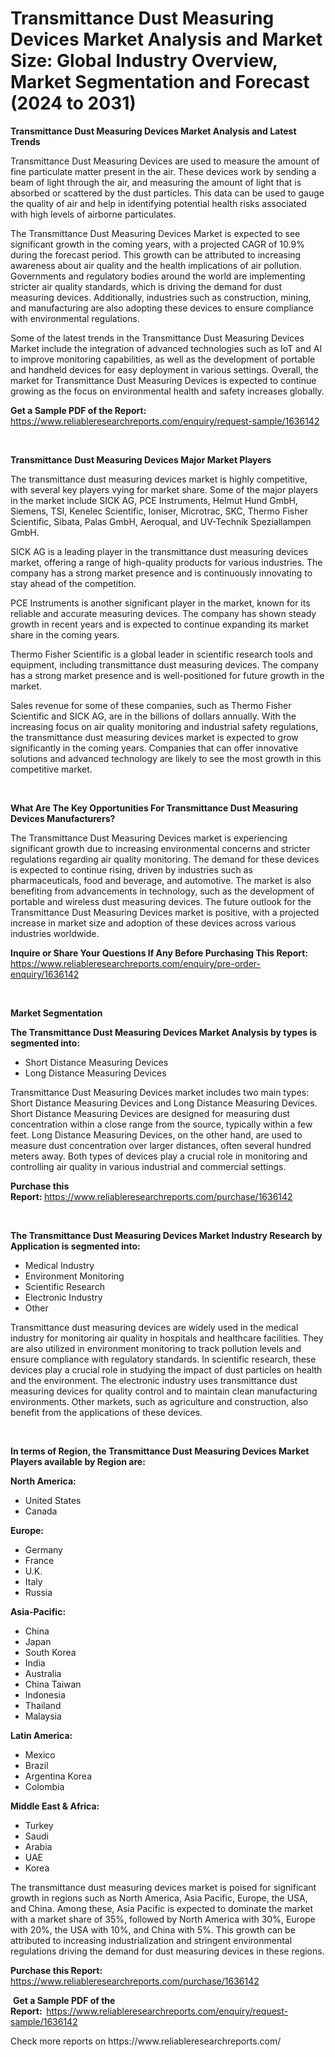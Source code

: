 <p><h1>Transmittance Dust Measuring Devices Market Analysis and Market Size: Global Industry Overview, Market Segmentation and Forecast (2024 to 2031)</h1></p><p><strong>Transmittance Dust Measuring Devices Market Analysis and Latest Trends</strong></p>
<p><p>Transmittance Dust Measuring Devices are used to measure the amount of fine particulate matter present in the air. These devices work by sending a beam of light through the air, and measuring the amount of light that is absorbed or scattered by the dust particles. This data can be used to gauge the quality of air and help in identifying potential health risks associated with high levels of airborne particulates.</p><p>The Transmittance Dust Measuring Devices Market is expected to see significant growth in the coming years, with a projected CAGR of 10.9% during the forecast period. This growth can be attributed to increasing awareness about air quality and the health implications of air pollution. Governments and regulatory bodies around the world are implementing stricter air quality standards, which is driving the demand for dust measuring devices. Additionally, industries such as construction, mining, and manufacturing are also adopting these devices to ensure compliance with environmental regulations.</p><p>Some of the latest trends in the Transmittance Dust Measuring Devices Market include the integration of advanced technologies such as IoT and AI to improve monitoring capabilities, as well as the development of portable and handheld devices for easy deployment in various settings. Overall, the market for Transmittance Dust Measuring Devices is expected to continue growing as the focus on environmental health and safety increases globally.</p></p>
<p><strong>Get a Sample PDF of the Report:&nbsp;</strong> <a href="https://www.reliableresearchreports.com/enquiry/request-sample/1636142">https://www.reliableresearchreports.com/enquiry/request-sample/1636142</a></p>
<p>&nbsp;</p>
<p><strong>Transmittance Dust Measuring Devices Major Market Players</strong></p>
<p><p>The transmittance dust measuring devices market is highly competitive, with several key players vying for market share. Some of the major players in the market include SICK AG, PCE Instruments, Helmut Hund GmbH, Siemens, TSI, Kenelec Scientific, Ioniser, Microtrac, SKC, Thermo Fisher Scientific, Sibata, Palas GmbH, Aeroqual, and UV-Technik Speziallampen GmbH.</p><p>SICK AG is a leading player in the transmittance dust measuring devices market, offering a range of high-quality products for various industries. The company has a strong market presence and is continuously innovating to stay ahead of the competition.</p><p>PCE Instruments is another significant player in the market, known for its reliable and accurate measuring devices. The company has shown steady growth in recent years and is expected to continue expanding its market share in the coming years.</p><p>Thermo Fisher Scientific is a global leader in scientific research tools and equipment, including transmittance dust measuring devices. The company has a strong market presence and is well-positioned for future growth in the market.</p><p>Sales revenue for some of these companies, such as Thermo Fisher Scientific and SICK AG, are in the billions of dollars annually. With the increasing focus on air quality monitoring and industrial safety regulations, the transmittance dust measuring devices market is expected to grow significantly in the coming years. Companies that can offer innovative solutions and advanced technology are likely to see the most growth in this competitive market.</p></p>
<p>&nbsp;</p>
<p><strong>What Are The Key Opportunities For Transmittance Dust Measuring Devices Manufacturers?</strong></p>
<p><p>The Transmittance Dust Measuring Devices market is experiencing significant growth due to increasing environmental concerns and stricter regulations regarding air quality monitoring. The demand for these devices is expected to continue rising, driven by industries such as pharmaceuticals, food and beverage, and automotive. The market is also benefiting from advancements in technology, such as the development of portable and wireless dust measuring devices. The future outlook for the Transmittance Dust Measuring Devices market is positive, with a projected increase in market size and adoption of these devices across various industries worldwide.</p></p>
<p><strong>Inquire or Share Your Questions If Any Before Purchasing This Report:</strong> <a href="https://www.reliableresearchreports.com/enquiry/pre-order-enquiry/1636142">https://www.reliableresearchreports.com/enquiry/pre-order-enquiry/1636142</a></p>
<p>&nbsp;</p>
<p><strong>Market Segmentation</strong></p>
<p><strong>The Transmittance Dust Measuring Devices Market Analysis by types is segmented into:</strong></p>
<p><ul><li>Short Distance Measuring Devices</li><li>Long Distance Measuring Devices</li></ul></p>
<p><p>Transmittance Dust Measuring Devices market includes two main types: Short Distance Measuring Devices and Long Distance Measuring Devices. Short Distance Measuring Devices are designed for measuring dust concentration within a close range from the source, typically within a few feet. Long Distance Measuring Devices, on the other hand, are used to measure dust concentration over larger distances, often several hundred meters away. Both types of devices play a crucial role in monitoring and controlling air quality in various industrial and commercial settings.</p></p>
<p><strong>Purchase this Report:&nbsp;</strong><a href="https://www.reliableresearchreports.com/purchase/1636142">https://www.reliableresearchreports.com/purchase/1636142</a></p>
<p>&nbsp;</p>
<p><strong>The Transmittance Dust Measuring Devices Market Industry Research by Application is segmented into:</strong></p>
<p><ul><li>Medical Industry</li><li>Environment Monitoring</li><li>Scientific Research</li><li>Electronic Industry</li><li>Other</li></ul></p>
<p><p>Transmittance dust measuring devices are widely used in the medical industry for monitoring air quality in hospitals and healthcare facilities. They are also utilized in environment monitoring to track pollution levels and ensure compliance with regulatory standards. In scientific research, these devices play a crucial role in studying the impact of dust particles on health and the environment. The electronic industry uses transmittance dust measuring devices for quality control and to maintain clean manufacturing environments. Other markets, such as agriculture and construction, also benefit from the applications of these devices.</p></p>
<p>&nbsp;</p>
<p><strong>In terms of Region, the Transmittance Dust Measuring Devices Market Players available by Region are:</strong></p>
<p>
    <p> <strong> North America: </strong>
        <ul>
            <li>United States</li>
            <li>Canada</li>
        </ul>
        </p> 
    <p> <strong> Europe: </strong>
        <ul>
            <li>Germany</li>
            <li>France</li>
            <li>U.K.</li>
            <li>Italy</li>
            <li>Russia</li>
        </ul>
        </p> 
    <p> <strong> Asia-Pacific: </strong>
        <ul>
            <li>China</li>
            <li>Japan</li>
            <li>South Korea</li>
            <li>India</li>
            <li>Australia</li>
            <li>China Taiwan</li>
            <li>Indonesia</li>
            <li>Thailand</li>
            <li>Malaysia</li>
        </ul>
        </p> 
    <p> <strong> Latin America: </strong>
        <ul>
            <li>Mexico</li>
            <li>Brazil</li>
            <li>Argentina Korea</li>
            <li>Colombia</li>
        </ul>
        </p> 
    <p> <strong> Middle East & Africa: </strong>
        <ul>
            <li>Turkey</li>
            <li>Saudi</li>
            <li>Arabia</li>
            <li>UAE</li>
            <li>Korea</li>
        </ul>
    </p>
    </p>
<p><p>The transmittance dust measuring devices market is poised for significant growth in regions such as North America, Asia Pacific, Europe, the USA, and China. Among these, Asia Pacific is expected to dominate the market with a market share of 35%, followed by North America with 30%, Europe with 20%, the USA with 10%, and China with 5%. This growth can be attributed to increasing industrialization and stringent environmental regulations driving the demand for dust measuring devices in these regions.</p></p>
<p><strong>Purchase this Report: </strong><a href="https://www.reliableresearchreports.com/purchase/1636142">https://www.reliableresearchreports.com/purchase/1636142</a></p>
<p>&nbsp;<strong>Get a Sample PDF of the Report:&nbsp;&nbsp;</strong><a href="https://www.reliableresearchreports.com/enquiry/request-sample/1636142">https://www.reliableresearchreports.com/enquiry/request-sample/1636142</a></p>
<p><strong></strong></p>
<p>Check more reports on https://www.reliableresearchreports.com/</p>